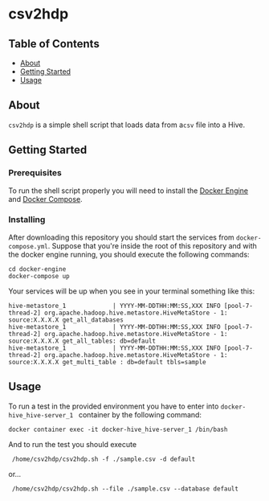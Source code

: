 # csv2hdp

## Table of Contents

- [About](#about)
- [Getting Started](#getting_started)
- [Usage](#usage)

## About <a name = "about"></a>

`csv2hdp` is a simple shell script that loads data from a`csv` file into a Hive.

## Getting Started <a name = "getting_started"></a>


### Prerequisites
To run the shell script properly you will need to install the [Docker Engine](https://docs.docker.com/engine/install/) and [Docker Compose](https://docs.docker.com/compose/install/).
### Installing
After downloading this repository you should start the services from `docker-compose.yml`. Suppose that you're inside the root of this repository and with the docker engine running, you should execute the following commands:
```shell
cd docker-engine
docker-compose up
```

Your services will be up when you see in your terminal something like this:
```shell
hive-metastore_1             | YYYY-MM-DDTHH:MM:SS,XXX INFO [pool-7-thread-2] org.apache.hadoop.hive.metastore.HiveMetaStore - 1: source:X.X.X.X get_all_databases
hive-metastore_1             | YYYY-MM-DDTHH:MM:SS,XXX INFO [pool-7-thread-2] org.apache.hadoop.hive.metastore.HiveMetaStore - 1: source:X.X.X.X get_all_tables: db=default
hive-metastore_1             | YYYY-MM-DDTHH:MM:SS,XXX INFO [pool-7-thread-2] org.apache.hadoop.hive.metastore.HiveMetaStore - 1: source:X.X.X.X get_multi_table : db=default tbls=sample
```

## Usage <a name = "usage"></a>

To run a test in the provided environment you have to enter into `docker-hive_hive-server_1
` container by the following command:

```shell
docker container exec -it docker-hive_hive-server_1 /bin/bash
```

And to run the test you should execute

```shell
 /home/csv2hdp/csv2hdp.sh -f ./sample.csv -d default
```

or...

```shell
 /home/csv2hdp/csv2hdp.sh --file ./sample.csv --database default
```